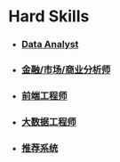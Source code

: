 # Hard Skills

- ### [Data Analyst](./数据分析/)  

- ### [金融/市场/商业分析师](./市场与金融与商业分析/)  

- ### [前端工程师](./前端相关/) 

- ### [大数据工程师](./大数据/)

- ### [推荐系统](./推荐系统/) 